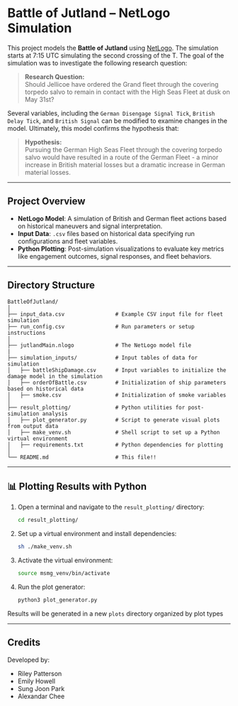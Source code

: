 # Battle of Jutland – NetLogo Simulation

This project models the **Battle of Jutland** using [NetLogo](https://ccl.northwestern.edu/netlogo/).
The simulation starts at 7:15 UTC simulating the second crossing of the T. The goal of the simulation
was to investigate the following research question:

> **Research Question:**  
> Should Jellicoe have ordered the Grand fleet through the covering torpedo salvo to 
> remain in contact with the High Seas Fleet at dusk on May 31st?

Several variables, including the `German Disengage Signal Tick`, `British Delay Tick`, and
`British Signal` can be modified to examine changes in the model. Ultimately, this model confirms
the hypothesis that:

> **Hypothesis:**  
> Pursuing the German High Seas Fleet through the covering torpedo salvo would have resulted in a
> route of the German Fleet - a minor increase in British material losses but a dramatic increase
> in German material losses. 

---

## Project Overview

- **NetLogo Model**: A simulation of British and German fleet actions based on historical maneuvers and signal interpretation.
- **Input Data**: `.csv` files based on historical data specifying run configurations and fleet variables.
- **Python Plotting**: Post-simulation visualizations to evaluate key metrics like engagement outcomes, signal responses, and fleet behaviors.

---

## Directory Structure

```
BattleOfJutland/
│
├── input_data.csv                # Example CSV input file for fleet simulation
├── run_config.csv                # Run parameters or setup instructions
│
├── jutlandMain.nlogo             # The NetLogo model file
|
├── simulation_inputs/            # Input tables of data for simulation
│   ├── battleShipDamage.csv      # Input variables to initialize the damage model in the simulation
│   ├── orderOfBattle.csv         # Initialization of ship parameters based on historical data
│   ├── smoke.csv                 # Initialization of smoke variables
│
├── result_plotting/              # Python utilities for post-simulation analysis
│   ├── plot_generator.py         # Script to generate visual plots from output data
│   ├── make_venv.sh              # Shell script to set up a Python virtual environment
│   ├── requirements.txt          # Python dependencies for plotting
│
└── README.md                     # This file!!

```

---

## 📊 Plotting Results with Python

1. Open a terminal and navigate to the `result_plotting/` directory:

   ```bash
   cd result_plotting/
   ```

2. Set up a virtual environment and install dependencies:

   ```bash
   sh ./make_venv.sh
   ```

3. Activate the virtual environment:

   ```bash
   source msmg_venv/bin/activate
   ```

4. Run the plot generator:

   ```bash
   python3 plot_generator.py
   ```


Results will be generated in a new `plots` directory organized by plot types

---

## Credits

Developed by:
- Riley Patterson
- Emily Howell
- Sung Joon Park
- Alexandar Chee